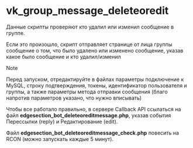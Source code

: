 # vk_group_message_deleteoredit
Данные скрипты проверяют кто удалил или изменил сообщение в группе.

Если это произошло, скрипт отправляет странице от лица группы сообщение о том, что было удалено или изменено сообщение, указав какое было сообщение и кто удалил/изменил

> [!NOTE]
> Перед запуском, отредактируйте в файлах параметры подключение к MySQL, строку подтверждения, токены, идентификатор пользователя и группы, а также параметры метода отправки сообщения (благо напротив параметров указано, что нужно вписывать)

Чтобы все работало правильно, в сервере Callback API ссылаться на файл **edgesection_bot_deleteoreditmessage.php**, указав события Перессылки (reply) и Редактирование (edit). 

Файл **edgesection_bot_deleteoreditmessage_check.php** повесить на RCON (можно запускать каждые 5 минут).

